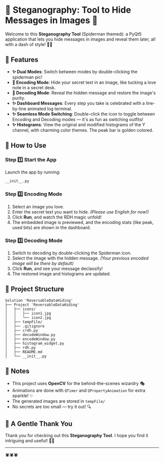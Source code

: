 ﻿# 🌸 Steganography: Tool to Hide Messages in Images 🌸

Welcome to this **Steganography Tool** (Spiderman themed): a PyQt5 application that lets you hide messages in images and reveal them later, all with a dash of style! 🌷✨

## 💖 Features

- **✨ Dual Modes**: Switch between modes by double-clicking the spiderman pic!
- **🌺 Encoding Mode**: Hide your secret text in an image, like tucking a love note in a secret desk.
- **🌸 Decoding Mode**: Reveal the hidden message and restore the image's purity.
- **✨ Dashboard Messages**: Every step you take is celebrated with a line-by-line animated log terminal.
- **✨ Seamless Mode Switching**: Double-click the icon to toggle between Encoding and Decoding modes — it's as fun as switching outfits!
- **✨ Histograms**: View the original and modified histograms of the Y channel, with charming color themes. The peak bar is golden colored.

## 🌷 How to Use

### Step 1️⃣ Start the App
Launch the app by running:
```bash
__init__.py
```

### Step 2️⃣ Encoding Mode
1. Select an image you love.
2. Enter the secret text you want to hide. *(Please use English for now!)*
3. Click **Run**, and watch the RDH magic unfold!
4. The embedded image is previewed, and the encoding stats (like peak, used bits) are shown in the dashboard.

### Step 3️⃣ Decoding Mode
1. Switch to decoding by double-clicking the Spiderman icon.
2. Select the image with the hidden message. *(Your previous encoded image will be there by default)*
3. Click **Run**, and see your message declassify!
4. The restored image and histograms are updated.

## 📁 Project Structure

```
Solution 'ReversableDataHiding'
├── Project 'ReversableDataHiding'
│   ├── icons/
│   │   ├── icon1.jpg
│   │   └── icon2.jpg
│   ├── tempFile/
│   ├── .gitignore
│   ├── crdh.py
│   ├── decodeWindow.py
│   ├── encodeWindow.py
│   ├── histogram_widget.py
│   ├── rdh.py
│   ├── README.md
│   └── __init__.py
```

## 🍬 Notes

- This project uses **OpenCV** for the behind-the-scenes wizardry 🎭
- Animations are done with `QTimer` and `QPropertyAnimation` for extra sparkle! ✨
- The generated images are stored in `tempFile/`
- No secrets are too small — try it out! 🔍

## 💌 A Gentle Thank You

Thank you for checking out this **Steganography Tool**. I hope you find it intriguing and useful! 🍃🌸

---

🕷️🕷️🕷️